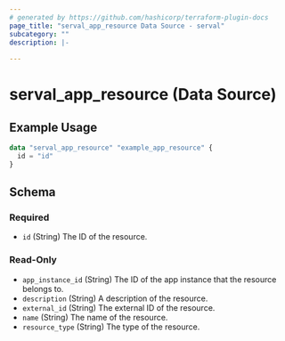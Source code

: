 ```yaml
---
# generated by https://github.com/hashicorp/terraform-plugin-docs
page_title: "serval_app_resource Data Source - serval"
subcategory: ""
description: |-
  
---
```


# serval_app_resource (Data Source)



## Example Usage

```terraform
data "serval_app_resource" "example_app_resource" {
  id = "id"
}
```

<!-- schema generated by tfplugindocs -->
## Schema

### Required

- `id` (String) The ID of the resource.

### Read-Only

- `app_instance_id` (String) The ID of the app instance that the resource belongs to.
- `description` (String) A description of the resource.
- `external_id` (String) The external ID of the resource.
- `name` (String) The name of the resource.
- `resource_type` (String) The type of the resource.
